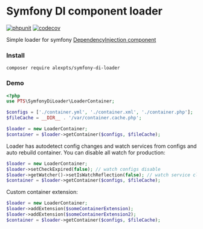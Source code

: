 # Symfony DI component loader

[![phpunit](https://github.com/alexpts/php-symfony-di-loader/actions/workflows/phpunit.yml/badge.svg?branch=master)](https://github.com/alexpts/php-symfony-di-loader/actions/workflows/phpunit.yml)
[![codecov](https://codecov.io/gh/alexpts/php-symfony-di-loader/branch/master/graph/badge.svg?token=14L6IJA5UE)](https://codecov.io/gh/alexpts/php-symfony-di-loader)

Simple loader for symfony [DependencyInjection component]( https://symfony.com/doc/current/components/dependency_injection.html)

### Install
`composer require alexpts/symfony-di-loader`


### Demo
```php
<?php
use PTS\SymfonyDiLoader\LoaderContainer;

$configs = ['./container.yml', './container.xml', './container.php'];
$fileCache = __DIR__ . '/var/container.cache.php';

$loader = new LoaderContainer;
$container = $loader->getContainer($configs, $fileCache);
```

Loader has autodetect config changes and watch services from configs and auto rebuild container.
You can disable all watch for production:
```php
$loader = new LoaderContainer;
$loader->setCheckExpired(false); // watch configs disable
$loader->getWatcher()->setIsWatchReflection(false); // watch service class disable
$container = $loader->getContainer($configs, $fileCache);
```

Custom container extension:
```php
$loader = new LoaderContainer;
$loader->addExtension($someContainerExtension);
$loader->addExtension($someContainerExtension2);
$container = $loader->getContainer($configs, $fileCache);
```
